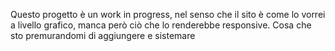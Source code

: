 Questo progetto è un work in progress, nel senso che il sito è come lo vorrei a livello grafico, manca però ciò che lo renderebbe responsive.
Cosa che sto premurandomi di aggiungere e sistemare
